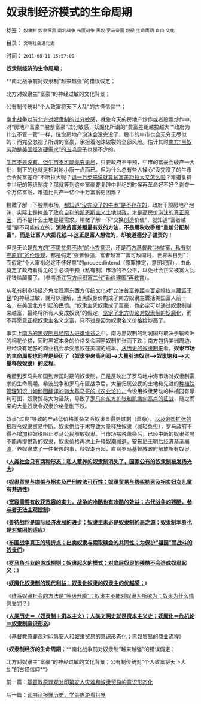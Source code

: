 # 奴隶制经济模式的生命周期

标签： `奴隶制` `奴隶贸易` `南北战争` `布匿战争` `黑奴` `罗马帝国` `奴役` `生命周期` `自由` `文化` 

目录： `文明社会进化史`

时间： `2011-08-11 15:57:09`

**奴隶制经济的生命周期**；

**南北战争前对奴隶制“越来越强”的错误假定；

北方对奴隶主“富豪”的神经过敏的文化背景；

公有制传统对“个人致富将天下大乱”的古怪信仰**；

[南北战争以前北方对奴隶制的过分敏感](../../../2011/7/8/南北战争无关正义；“惩罚道德”就是邪恶.md)，就象今天的房地产炒作或者股票炒作中，对“房地产富豪”“股票富豪”过分敏感，妖魔化所谓的“贫富差距越拉越大”“政府为什么不管一管”一样，恍惚房地产泡沫会没完没了，股市的牛市也会无穷无尽似的；而完全忽视了所谓的富豪，承担着泡沫破裂的全部风险。估计其时[南方“黑奴劳动是美国经济硬需求”的五毛调子](../../../2008/8/4/楼市硬需求完全不存在.md)也是不少的。

[牛市不是没有，但牛市不可能无穷无尽](../../../2010/6/8/股市楼市人人都赚钱，到底赚了谁的钱.md)，只要政府不干预，牛市的富豪会破产一大批，剩下的也就是相对地小康一点而已。但为什么总有些人操心“没完没了的牛市会令贫富差距”不断拉大呢？[退一万步来说就算贫富差距拉大又怎么啦](../../../2010/4/14/有人的地方就有差别，人有差别不一定是不公平.md)？难道复辟中世纪的等级制度？那就等到这些富豪要复辟中世纪的时侯再革命好不好？剥夺一个万亿富翁，难道比共产一亿个十万富翁更困难？

稍微了解一下股票市场，[都知道“没完没了的牛市”是不存在的](../../../2007/9/21/股市楼市人人都赚钱，到底赚了谁的钱.md)，政府干预房地产泡沫，实际上是掩盖了[政府自利的凯恩斯主义土地财政，才是高房价泡沫的真正原因](../../../2010/10/8/房产税利好房价；低房价主义，高房价信仰和高税收主义.md)，而不是什么土地是硬需求。稍微了解一下“交换创造价值”，就知道“富者越强”是不可能成立的，**消除贫富差距最有效的方法，不是用税收手段“重新分配财富”，而是让富人大把花钱——>这正是富人想做的，却被道德分子谴责的**！

但是无论是[东方的“不患贫患不均”的小农意识](http://blog.sina.com.cn/s/blog_5563a64d0100gfpk.html)，还是[西方基督教“均贫富，私有财产原罪”的伦理观](../../../2011/7/23/奴隶贸易与劳资市场有什么根本不同？.md)，都是假定“强者恒强，富者越富”“富可敌国时，世界末日到”；而假定“个人富裕必定不怀好意”的proceedintend（原罪推定，意图犯罪），由此奠定了政府看得见的手必须干预（私有制）市场的不公平，以免社会正义被富人乱花钱给颠覆了。（参考[浙江官方组织富二代“勤俭建国”再教育](../../../2009/11/28/从工作福利消除贫富差距看公有制的低效率.md)）。

从私有制市场经济角度观察东西方传统文化对“[允许贫富差距＝否定特权＝藏富于民](../../../2009/10/26/民主和人权，就是“允许一部分人先富起来”.md)”的神经过敏，就可以理解，当黑奴身价构成了南方奴隶主囊括美国富人前十名，在美国北方引起的民愤。“奴隶主凭奴隶成了富豪，也必定可以通过奴隶制越来越富，最终将所有人变成奴隶”的假定，[坚定了北方舆论对奴隶制的妖魔化](../../../2011/7/25/人类社会只有两种形态;私人蓄养的奴隶制暂时消失了；.md)，而不再愿意正视奴隶主名义之富，只不过是因为奴隶名义价格给炒高了。

事实上[南方的黑奴制已经陷入进退维谷之](../../../2011/5/7/南北战争的原因不是奴隶制.md)中。南方黑奴制的利润固然取决于输欧洲的棉花价格，同时黑奴本身的价格又会因黑奴制扩张而下跌；南方包括美洲周边，已经没有足够的商业机会承受黑奴在美国的成本。[从历史的奴隶制来](../../../2011/3/31/贫困的结果是奴隶制.md)看，**奴隶市场的生命周期也同样是经历了（奴隶带来高利润——>大量引进奴隶——>奴隶饱和——>大量释放奴隶）的过程**。

希腊到罗马共和国到帝国时期的奴隶制，正是反映出了罗马地中海市场对奴隶制需求的生命周期。希波战争和罗马布匿战争后，大量归属公民的土地和先进的[种植院管理知识（如伽图翻译的迦太基马哥的《农业论》），](../../../2011/5/23/为什么美国南方会形成黑奴植棉业？.md)令役用奴隶劳动的种植园有厚利可图，奴隶贸易大为活跃，导致了[罗马向东方扩张和凯撒向高卢的征战](../../../2010/8/13/恺撒所向无敌的秘密武器.md)，随之而来的大量奴隶令奴隶价格急剧下跌。

奴隶“过剩”导致的产品低价格萧条又令奴隶显得更过剩（萧条），[以及帝国扩张的极限令奴隶贸易中断](../../../2010/8/13/罗马共和国和罗马帝国的统治阶级.md)。奴隶供给于求导致大量释放奴隶（减轻负担），罗马政府不得不增加释奴税阻止罗马公民解放奴隶。当市场摆脱萧条后，已经中断的奴隶贸易不能再提供新的奴隶，奴隶价格再次上升释奴潮减退。[安东尼王朝后经济渐渐崩溃](../../../2010/6/3/西班牙行省和拜占庭皇室与宋朝和清朝的税收比较.md)，养奴隶成了一件奢侈的事，释奴潮再起，直到罗马基督教政府解放所有奴隶。

《[**人类社会只有两种形态：私人蓄养的奴隶制消失了，国家公有的奴隶制被发扬光大**](../../../2011/7/25/人类社会只有两种形态;私人蓄养的奴隶制暂时消失了；.md)》

《[**奴隶贸易与绑架与拐卖及严刑峻法可行性；奴隶贸易与绑架勒索及拐卖妇女儿童有共通性**](../../../2011/7/25/奴隶贸易与绑架与拐卖及严刑峻法.md)》

《[**宽容需要有收获宽容的实力，战争的冷酷也有冷酷的效益；古代战争的残酷，参与者无法主观控制**](../../../2011/7/25/战争中冷酷？还是宽容？.md)》

《[**善待战俘是国际经济发展的进步；奴隶主未必是奴隶制的恶之源；奴隶制本身也是对贫困的适应**](../../../2011/7/25/“买一个奴隶，胜作七级浮屠.md)》

《[**布匿战争真正的转折点；出卖奴隶与索取赎金的共同性；为保护“祖国”而战斗的奴隶们**](../../../2011/7/25/布匿战争真正的转折点.md)》

《[**罗马角斗业的游戏规则；奴隶起义的模式；对底层奴隶的残酷不会造成奴隶起义；**](../../../2011/7/25/罗马角斗行业和奴隶起义的模式.md)》

《[**妖魔化奴隶制的现代利益；奴隶化奴隶的奴隶主的优越感；**](../../../2011/7/25/妖魔化奴隶制和奴隶主的优越感.md)》

《[维系奴隶社会的方法是“等级升降”；奴隶主不能对奴隶为所欲为；奴隶为什么情愿受罚？](../../../2011/7/25/维系奴隶社会的方法是“等级升降”；.md)》

《[**人类历史＝（奴隶制＋资本主义）；人类文明史就是资本主义史；妖魔化＝危机论＝奴隶制意识形态**](../../../2011/8/11/文明史即资本主义史；人类社会＝（奴隶制＋资本主义）.md)》

《[基督教原罪观对印第安人和奴隶贸易的意识形态化；黑奴贸易的商业流程](../../../2011/8/11/基督教原罪观对印第安人灾难和奴隶贸易的意识形态化.md)》

《**奴隶制经济的生命周期**；**南北战争前对奴隶制“越来越强”的错误假定；

北方对奴隶主“富豪”的神经过敏的文化背景；公有制传统对“个人致富将天下大乱”的古怪信仰**》



前一篇：[基督教原罪观对印第安人灾难和奴隶贸易的意识形态化](../../../2011/8/11/基督教原罪观对印第安人灾难和奴隶贸易的意识形态化.md)

后一篇：[读书读报懂历史，学会旅游看世界](../../../2011/8/11/读书读报懂历史，学会旅游看世界.md)